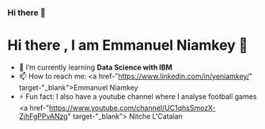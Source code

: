 ### Hi there 👋

<!--
**EmmanuelNiamkey/EmmanuelNiamkey** is a ✨ _special_ ✨ repository because its `README.md` (this file) appears on your GitHub profile.

Here are some ideas to get you started:

- 🔭 I’m currently working on ...
- 🌱 I’m currently learning ...
- 👯 I’m looking to collaborate on ...
- 🤔 I’m looking for help with ...
- 💬 Ask me about ...
- 📫 How to reach me: ...
- 😄 Pronouns: ...
- ⚡ Fun fact: ...
-->

<h1 align-"center"> Hi there , I am Emmanuel Niamkey 👋</h1>

- 🌱 I’m currently learning <strong>Data Science with IBM </strong>
- 📫 How to reach me: <a href-"https://www.linkedin.com/in/yeniamkey/" target-"_blank">Emmanuel Niamkey</a>
- ⚡ Fun fact: I also have a youtube channel where I analyse football games <a href-"https://www.youtube.com/channel/UC1qhsSmozX-ZjhFgPPvANzg" target-"_blank"> Nitche L'Catalan </a>

